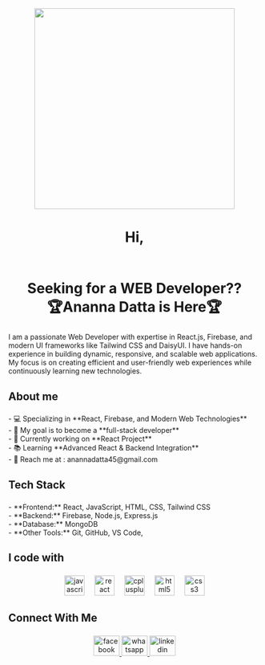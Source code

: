 <div align="center">
  <img height="400" src="https://i.ibb.co.com/C3dwJ88V/image.png"  />
</div>

###

<h1 align="center">Hi,<br><br><br>Seeking for a WEB Developer??<br>🏆Ananna Datta is Here🏆</h1>

###

<p align="left">I am a passionate Web Developer with expertise in React.js, Firebase, and modern UI frameworks like Tailwind CSS and DaisyUI. I have hands-on experience in building dynamic, responsive, and scalable web applications. My focus is on creating efficient and user-friendly web experiences while continuously learning new technologies.</p>

###

<h2 align="left">About me</h2>

###

<p align="left">- 💻 Specializing in **React, Firebase, and Modern Web Technologies** <br>- 🚀 My goal is to become a **full-stack developer**<br>- 🎯 Currently working on **React Project**  <br>- 📚 Learning **Advanced React & Backend Integration**  <br>- 📩 Reach me at : anannadatta45@gmail.com</p>

###

<h2 align="left">Tech Stack</h2>

###

<p align="left">- **Frontend:** React, JavaScript, HTML, CSS, Tailwind CSS  <br>- **Backend:** Firebase, Node.js, Express.js  <br>- **Database:** MongoDB  <br>- **Other Tools:** Git, GitHub, VS Code,</p>

###

<h2 align="left">I code with</h2>

###

<div align="center">
  <img src="https://cdn.jsdelivr.net/gh/devicons/devicon/icons/javascript/javascript-original.svg" height="40" alt="javascript logo"  />
  <img width="12" />
  <img src="https://cdn.jsdelivr.net/gh/devicons/devicon/icons/react/react-original.svg" height="40" alt="react logo"  />
  <img width="12" />
  <img src="https://cdn.jsdelivr.net/gh/devicons/devicon/icons/cplusplus/cplusplus-original.svg" height="40" alt="cplusplus logo"  />
  <img width="12" />
  <img src="https://cdn.jsdelivr.net/gh/devicons/devicon/icons/html5/html5-original.svg" height="40" alt="html5 logo"  />
  <img width="12" />
  <img src="https://cdn.jsdelivr.net/gh/devicons/devicon/icons/css3/css3-original.svg" height="40" alt="css3 logo"  />
</div>

###

<h2 align="left">Connect With Me</h2>

###

<div align="center">
  <a href="https://www.facebook.com/ananna.datta.100" target="_blank">
    <img src="https://raw.githubusercontent.com/maurodesouza/profile-readme-generator/master/src/assets/icons/social/facebook/default.svg" width="52" height="40" alt="facebook logo"  />
  </a>
  <a href="01781488774" target="_blank">
    <img src="https://raw.githubusercontent.com/maurodesouza/profile-readme-generator/master/src/assets/icons/social/whatsapp/default.svg" width="52" height="40" alt="whatsapp logo"  />
  </a>
  <img src="https://raw.githubusercontent.com/maurodesouza/profile-readme-generator/master/src/assets/icons/social/linkedin/default.svg" width="52" height="40" alt="linkedin logo"  />
</div>

###
